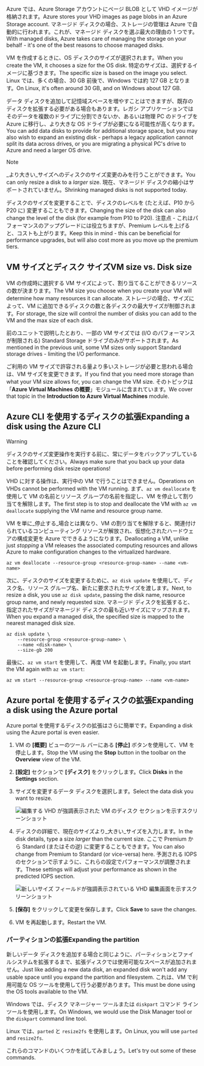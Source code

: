 <span data-ttu-id="2f131-101">Azure では、Azure Storage アカウントにページ BLOB として VHD イメージが格納されます。</span><span class="sxs-lookup"><span data-stu-id="2f131-101">Azure stores your VHD images as page blobs in an Azure Storage account.</span></span> <span data-ttu-id="2f131-102">マネージド ディスクの場合、ストレージの管理は Azure で自動的に行われます。これが、マネージド ディスクを選ぶ最大の理由の 1 つです。</span><span class="sxs-lookup"><span data-stu-id="2f131-102">With managed disks, Azure takes care of managing the storage on your behalf - it's one of the best reasons to choose managed disks.</span></span>

<span data-ttu-id="2f131-103">VM を作成するときに、OS ディスクのサイズが選択されます。</span><span class="sxs-lookup"><span data-stu-id="2f131-103">When you create the VM, it chooses a size for the OS disk.</span></span> <span data-ttu-id="2f131-104">特定のサイズは、選択するイメージに基づきます。</span><span class="sxs-lookup"><span data-stu-id="2f131-104">The specific size is based on the image you select.</span></span> <span data-ttu-id="2f131-105">Linux では、多くの場合、30 GB 前後で、Windows では約 127 GB となります。</span><span class="sxs-lookup"><span data-stu-id="2f131-105">On Linux, it's often around 30 GB, and on Windows about 127 GB.</span></span>

<span data-ttu-id="2f131-106">データ ディスクを追加して記憶域スペースを増やすことはできますが、既存のディスクを拡張する必要がある場合もあります。レガシ アプリケーションではそのデータを複数のドライブに分割できないか、あるいは物理 PC のドライブを Azure に移行し、より大きな OS ドライブが必要になる可能性が高くなります。</span><span class="sxs-lookup"><span data-stu-id="2f131-106">You can add data disks to provide for additional storage space, but you may also wish to expand an existing disk - perhaps a legacy application cannot split its data across drives, or you are migrating a physical PC's drive to Azure and need a larger OS drive.</span></span>

> [!NOTE]
> <span data-ttu-id="2f131-107">_より大きい_サイズへのディスクのサイズ変更のみを行うことができます。</span><span class="sxs-lookup"><span data-stu-id="2f131-107">You can only resize a disk to a _larger_ size.</span></span> <span data-ttu-id="2f131-108">現在、マネージド ディスクの縮小はサポートされていません。</span><span class="sxs-lookup"><span data-stu-id="2f131-108">Shrinking managed disks is not supported today.</span></span>

<span data-ttu-id="2f131-109">ディスクのサイズを変更することで、ディスクのレベルを (たとえば、P10 から P20 に) 変更することもできます。</span><span class="sxs-lookup"><span data-stu-id="2f131-109">Changing the size of the disk can also change the level of the disk (for example from P10 to P20).</span></span> <span data-ttu-id="2f131-110">注意点 - これはパフォーマンスのアップグレードには役立ちますが、Premium レベルを上げると、コストも上がります。</span><span class="sxs-lookup"><span data-stu-id="2f131-110">Keep this in mind - this can be beneficial for performance upgrades, but will also cost more as you move up the premium tiers.</span></span>

## <a name="vm-size-vs-disk-size"></a><span data-ttu-id="2f131-111">VM サイズとディスク サイズ</span><span class="sxs-lookup"><span data-stu-id="2f131-111">VM size vs. Disk size</span></span>

<span data-ttu-id="2f131-112">VM の作成時に選択する VM サイズによって、割り当てることができるリソースの数が決まります。</span><span class="sxs-lookup"><span data-stu-id="2f131-112">The VM size you choose when you create your VM will determine how many resources it can allocate.</span></span> <span data-ttu-id="2f131-113">ストレージの場合、サイズによって、VM に追加できるディスクの数と各ディスクの最大サイズが制御されます。</span><span class="sxs-lookup"><span data-stu-id="2f131-113">For storage, the size will control the number of disks you can add to the VM and the max size of each disk.</span></span> 

<span data-ttu-id="2f131-114">前のユニットで説明したとおり、一部の VM サイズでは (I/O のパフォーマンスが制限される) Standard Storage ドライブのみがサポートされます。</span><span class="sxs-lookup"><span data-stu-id="2f131-114">As mentioned in the previous unit, some VM sizes only support Standard storage drives - limiting the I/O performance.</span></span>

<span data-ttu-id="2f131-115">ご利用の VM サイズで許容される量より多いストレージが必要と思われる場合は、VM サイズを変更できます。</span><span class="sxs-lookup"><span data-stu-id="2f131-115">If you find that you need more storage than what your VM size allows for, you can change the VM size.</span></span> <span data-ttu-id="2f131-116">そのトピックは「**Azure Virtual Machines の概要**」モジュールに含まれています。</span><span class="sxs-lookup"><span data-stu-id="2f131-116">We cover that topic in the **Introduction to Azure Virtual Machines** module.</span></span>

## <a name="expanding-a-disk-using-the-azure-cli"></a><span data-ttu-id="2f131-117">Azure CLI を使用するディスクの拡張</span><span class="sxs-lookup"><span data-stu-id="2f131-117">Expanding a disk using the Azure CLI</span></span>

> [!WARNING]
> <span data-ttu-id="2f131-118">ディスクのサイズ変更操作を実行する前に、常にデータをバックアップしていることを確認してください。</span><span class="sxs-lookup"><span data-stu-id="2f131-118">Always make sure that you back up your data before performing disk resize operations!</span></span>

<span data-ttu-id="2f131-119">VHD に対する操作は、実行中の VM で行うことはできません。</span><span class="sxs-lookup"><span data-stu-id="2f131-119">Operations on VHDs cannot be performed with the VM running.</span></span> <span data-ttu-id="2f131-120">まず、`az vm deallocate` を使用して VM の名前とリソース グループの名前を指定し、VM を停止して割り当てを解除します。</span><span class="sxs-lookup"><span data-stu-id="2f131-120">The first step is to stop and deallocate the VM with `az vm deallocate` supplying the VM name and resource group name.</span></span>

<span data-ttu-id="2f131-121">VM を単に_停止する_場合とは異なり、VM の割り当てを解除すると、関連付けられているコンピューティング リソースが解放され、仮想化されたハードウェアの構成変更を Azure でできるようになります。</span><span class="sxs-lookup"><span data-stu-id="2f131-121">Deallocating a VM, unlike just _stopping_ a VM releases the associated computing resources and allows Azure to make configuration changes to the virtualized hardware.</span></span>

```azurecli
az vm deallocate --resource-group <resource-group-name> --name <vm-name>
```

<span data-ttu-id="2f131-122">次に、ディスクのサイズを変更するために、`az disk update` を使用して、ディスク名、リソース グループ名、新たに要求されたサイズを渡します。</span><span class="sxs-lookup"><span data-stu-id="2f131-122">Next, to resize a disk, you use `az disk update`, passing the disk name, resource group name, and newly requested size.</span></span> <span data-ttu-id="2f131-123">マネージド ディスクを拡張すると、指定されたサイズがマネージド ディスクの最も近いサイズにマップされます。</span><span class="sxs-lookup"><span data-stu-id="2f131-123">When you expand a managed disk, the specified size is mapped to the nearest managed disk size.</span></span>

```azurecli
az disk update \
    --resource-group <resource-group-name> \
    --name <disk-name> \
    --size-gb 200
```

<span data-ttu-id="2f131-124">最後に、`az vm start` を使用して、再度 VM を起動します。</span><span class="sxs-lookup"><span data-stu-id="2f131-124">Finally, you start the VM again with `az vm start`:</span></span>

```azurecli
az vm start --resource-group <resource-group-name> --name <vm-name>
```

## <a name="expanding-a-disk-using-the-azure-portal"></a><span data-ttu-id="2f131-125">Azure portal を使用するディスクの拡張</span><span class="sxs-lookup"><span data-stu-id="2f131-125">Expanding a disk using the Azure portal</span></span>

<span data-ttu-id="2f131-126">Azure portal を使用するディスクの拡張はさらに簡単です。</span><span class="sxs-lookup"><span data-stu-id="2f131-126">Expanding a disk using the Azure portal is even easier.</span></span>

1. <span data-ttu-id="2f131-127">VM の **[概要]** ビューのツール バーにある **[停止]** ボタンを使用して、VM を停止します。</span><span class="sxs-lookup"><span data-stu-id="2f131-127">Stop the VM using the **Stop** button in the toolbar on the **Overview** view of the VM.</span></span>

1. <span data-ttu-id="2f131-128">**[設定]** セクションで **[ディスク]** をクリックします。</span><span class="sxs-lookup"><span data-stu-id="2f131-128">Click **Disks** in the **Settings** section.</span></span>

1. <span data-ttu-id="2f131-129">サイズを変更するデータ ディスクを選択します。</span><span class="sxs-lookup"><span data-stu-id="2f131-129">Select the data disk you want to resize.</span></span>

    ![編集する VHD が強調表示された VM のディスク セクションを示すスクリーンショット](../media/5-portal-disks.png)

1. <span data-ttu-id="2f131-131">ディスクの詳細で、現在のサイズより_大きい_サイズを入力します。</span><span class="sxs-lookup"><span data-stu-id="2f131-131">In the disk details, type a size _larger_ than the current size.</span></span> <span data-ttu-id="2f131-132">ここで Premium から Standard (またはその逆) に変更することもできます。</span><span class="sxs-lookup"><span data-stu-id="2f131-132">You can also change from Premium to Standard (or vice-versa) here.</span></span> <span data-ttu-id="2f131-133">予測される IOPS のセクションで示すように、これらの設定でパフォーマンスが調整されます。</span><span class="sxs-lookup"><span data-stu-id="2f131-133">These settings will adjust your performance as shown in the predicted IOPS section.</span></span>

    ![新しいサイズ フィールドが強調表示されている VHD 編集画面を示すスクリーンショット](../media/5-resize-disk.png)

1. <span data-ttu-id="2f131-135">**[保存]** をクリックして変更を保存します。</span><span class="sxs-lookup"><span data-stu-id="2f131-135">Click **Save** to save the changes.</span></span>

1. <span data-ttu-id="2f131-136">VM を再起動します。</span><span class="sxs-lookup"><span data-stu-id="2f131-136">Restart the VM.</span></span>


### <a name="expanding-the-partition"></a><span data-ttu-id="2f131-137">パーティションの拡張</span><span class="sxs-lookup"><span data-stu-id="2f131-137">Expanding the partition</span></span>

<span data-ttu-id="2f131-138">新しいデータ ディスクを追加する場合と同じように、パーティションとファイルシステムを拡張するまで、拡張ディスクでは使用可能なスペースが追加されません。</span><span class="sxs-lookup"><span data-stu-id="2f131-138">Just like adding a new data disk, an expanded disk won't add any usable space until you expand the partition and filesystem.</span></span> <span data-ttu-id="2f131-139">これは、VM で利用可能な OS ツールを使用して行う必要があります。</span><span class="sxs-lookup"><span data-stu-id="2f131-139">This must be done using the OS tools available to the VM.</span></span> 

<span data-ttu-id="2f131-140">Windows では、ディスク マネージャー ツールまたは `diskpart` コマンド ライン ツールを使用します。</span><span class="sxs-lookup"><span data-stu-id="2f131-140">On Windows, we would use the Disk Manager tool or the `diskpart` command line tool.</span></span>

<span data-ttu-id="2f131-141">Linux では、`parted` と `resize2fs` を使用します。</span><span class="sxs-lookup"><span data-stu-id="2f131-141">On Linux, you will use `parted` and `resize2fs`.</span></span>

<span data-ttu-id="2f131-142">これらのコマンドのいくつかを試してみましょう。</span><span class="sxs-lookup"><span data-stu-id="2f131-142">Let's try out some of these commands.</span></span>